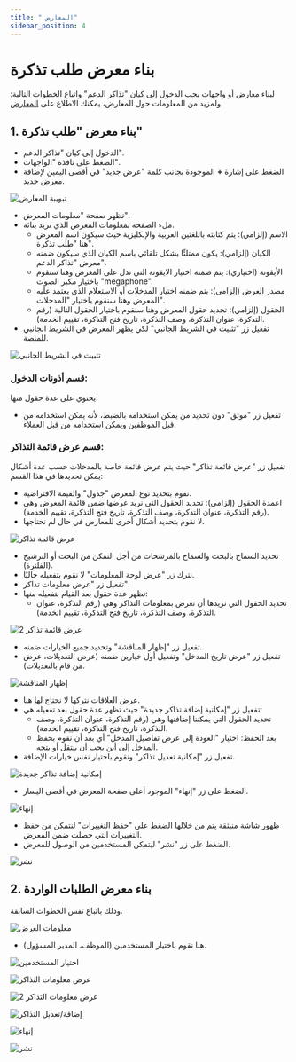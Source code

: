 ```yaml
---
title: " المعارض"
sidebar_position: 4
---
```


# بناء معرض طلب تذكرة

لبناء معارض أو واجهات يجب الدخول إلى كيان "تذاكر الدعم" واتباع الخطوات التالية:
ولمزيد من المعلومات حول المعارض، يمكنك الاطلاع على [المعارض](../../../guide/information-structures-concepts/basic-concepts/views.md).

## 1. بناء معرض "طلب تذكرة"

- الدخول إلى كيان "تذاكر الدعم".
- الضغط على نافذة "الواجهات".
- الضغط على إشارة **+** الموجودة بجانب كلمة "عرض جديد" في أقصى اليمين لإضافة معرض جديد.

![تبويبة المعارض](../../../../static/img/tutorial/customer-support-system/customer_support_creating_views(1).png)

- تظهر صفحة "معلومات المعرض".
- ملء الصفحة بمعلومات المعرض الذي نريد بنائه.
  - الاسم (إلزامي): يتم كتابته باللغتين العربية والإنكليزية حيث سيكون اسم المعرض هنا "طلب تذكرة".
  - الكيان (إلزامي): يكون ممتلئًا بشكل تلقائي باسم الكيان الذي سيكون ضمنه معرض "تذاكر الدعم".
  - الأيقونة (اختياري): يتم ضمنه اختيار الايقونة التي تدل على المعرض وهنا سنقوم باختيار مكبر الصوت "megaphone".
  - مصدر العرض (إلزامي): يتم ضمنه اختيار المدخلات أو الاستعلام الذي يعتمد عليه المعرض وهنا سنقوم باختيار "المدخلات".
  - الحقول (إلزامي): تحديد حقول المعرض وهنا سنقوم باختيار الحقول التالية (رقم التذكرة، عنوان التذكرة، وصف التذكرة، تاريخ فتح التذكرة، تقييم الخدمة).
- تفعيل زر "تثبيت في الشريط الجانبي" لكي يظهر المعرض في الشريط الجانبي للمنصة.

![تثبيت في الشريط الجانبي](../../../../static/img/tutorial/customer-support-system/customer_support_creating_views(2).png)

### قسم أذونات الدخول:

يحتوي على عدة حقول منها:

- تفعيل زر "موثق" دون تحديد من يمكن استخدامه بالضبط، لأنه يمكن استخدامه من قبل الموظفين ويمكن استخدامه من قبل العملاء.

### قسم عرض قائمة التذاكر:

تفعيل زر "عرض قائمة تذاكر" حيث يتم عرض قائمة خاصة بالمدخلات حسب عدة أشكال يمكن تحديدها في هذا القسم:
- نقوم بتحديد نوع المعرض "جدول" والقيمة الافتراضية.
- اعمدة الحقول (إلزامي): تحديد الحقول التي نريد عرضها ضمن قائمة المعرض وهي (رقم التذكرة، عنوان التذكرة، وصف التذكرة، تاريخ فتح التذكرة، تقييم الخدمة).
- لا نقوم بتحديد أشكال أخرى للمعارض في حال لم نحتاجها.

![عرض قائمة تذاكر](../../../../static/img/tutorial/customer-support-system/customer_support_creating_views(3).png)

- تحديد السماح بالبحث والسماح بالمرشحات من أجل التمكن من البحث أو الترشيح (الفلترة).
- نترك زر "عرض لوحة المعلومات" لا نقوم بتفعيله حاليًا.
- تفعيل زر "عرض معلومات تذاكر".
- تظهر عدة حقول بعد القيام بتفعيله منها:
  - تحديد الحقول التي نريدها أن تعرض بمعلومات التذاكر وهي (رقم التذكرة، عنوان التذكرة، وصف التذكرة، تاريخ فتح التذكرة، تقييم الخدمة).

![عرض قائمة تذاكر 2](../../../../static/img/tutorial/customer-support-system/customer_support_creating_views(4).png)

- تفعيل زر "إظهار المناقشة" وتحديد جميع الخيارات ضمنه.
- تفعيل زر "عرض تاريخ المدخل" وتفعيل أول خيارين ضمنه (عرض التعديلات، عرض من قام بالتعديلات).

![إظهار المناقشة](../../../../static/img/tutorial/customer-support-system/customer_support_creating_views(5).png)

- عرض العلاقات نتركها لا نحتاج لها هنا.
- تفعيل زر "إمكانية إضافة تذاكر جديدة" حيث تظهر عدة حقول بعد تفعيله هي:
  - تحديد الحقول التي يمكننا إضافتها وهي (رقم التذكرة، عنوان التذكرة، وصف التذكرة، تاريخ فتح التذكرة، تقييم الخدمة).
  - بعد الحفظ: اختيار "العودة إلى عرض تفاصيل المدخل" أي بعد أن نقوم بحفظ المدخل إلى أين يجب أن ينتقل أو يتجه.
- تفعيل زر "إمكانية تعديل تذاكر" ونقوم باختيار نفس خيارات الإضافة.

![إمكانية إضافة تذاكر جديدة](../../../../static/img/tutorial/customer-support-system/customer_support_creating_views(6).png)

- الضغط على زر "إنهاء" الموجود أعلى صفحة المعرض في أقصى اليسار.

![إنهاء](../../../../static/img/tutorial/customer-support-system/customer_support_creating_views(7).png)


- ظهور شاشة منبثقة يتم من خلالها الضغط على "حفظ التغييرات" لنتمكن من حفظ التغييرات التي حصلت ضمن المعرض.
- الضغط على زر "نشر" ليتمكن المستخدمين من الوصول للمعرض.

![نشر](../../../../static/img/tutorial/customer-support-system/customer_support_creating_views(8).png)


## 2. بناء معرض الطلبات الواردة

وذلك باتباع نفس الخطوات السابقة.

![معلومات العرض](../../../../static/img/tutorial/customer-support-system/customer_support_creating_views(9).png)


- هنا نقوم باختيار المستخدمين (الموظف، المدير المسؤول).

![اختيار المستخدمين](../../../../static/img/tutorial/customer-support-system/customer_support_creating_views(10).png)

![عرض معلومات التذاكر](../../../../static/img/tutorial/customer-support-system/customer_support_creating_views(11).png)

![عرض معلومات التذاكر 2](../../../../static/img/tutorial/customer-support-system/customer_support_creating_views(12).png)

![إضافة/تعدبل التذاكر](../../../../static/img/tutorial/customer-support-system/customer_support_creating_views(13).png)

![إنهاء](../../../../static/img/tutorial/customer-support-system/customer_support_creating_views(14).png)

![نشر](../../../../static/img/tutorial/customer-support-system/customer_support_creating_views(15).png)

